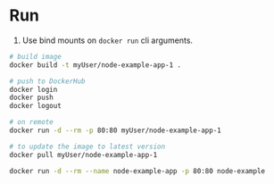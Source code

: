 # Run

1. Use bind mounts on `docker run` cli arguments.

```bash
# build image
docker build -t myUser/node-example-app-1 .

# push to DockerHub
docker login
docker push
docker logout

# on remote
docker run -d --rm -p 80:80 myUser/node-example-app-1

# to update the image to latest version
docker pull myUser/node-example-app-1

docker run -d --rm --name node-example-app -p 80:80 node-example
```

